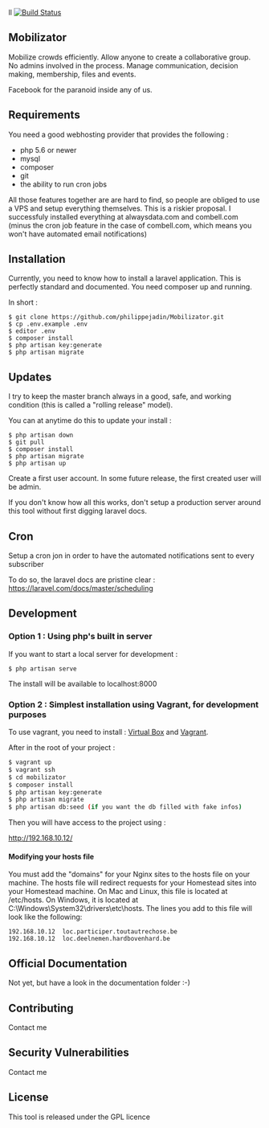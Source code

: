 ll
[![Build Status](https://travis-ci.org/philippejadin/Mobilizator.svg?branch=master)](https://travis-ci.org/philippejadin/Mobilizator)

## Mobilizator

Mobilize crowds efficiently. Allow anyone to create a collaborative group. No admins involved in the process. Manage communication, decision making, membership, files and events.

Facebook for the paranoid inside any of us.

## Requirements
You need a good webhosting provider that provides the following :
- php 5.6 or newer
- mysql
- composer
- git
- the ability to run cron jobs

All those features together are are hard to find, so people are obliged to use a VPS and setup everything themselves. This is a riskier proposal. I successfuly installed everything at alwaysdata.com and combell.com (minus the cron job feature in the case of combell.com, which means you won't have automated email notifications)



## Installation

Currently, you need to know how to install a laravel application. This is perfectly standard and documented. You need composer up and running.

In short :

```
$ git clone https://github.com/philippejadin/Mobilizator.git
$ cp .env.example .env
$ editor .env
$ composer install
$ php artisan key:generate
$ php artisan migrate
```


## Updates
I try to keep the master branch always in a good, safe, and working condition (this is called a "rolling release" model).

You can at anytime do this to update your install :

```
$ php artisan down
$ git pull
$ composer install
$ php artisan migrate
$ php artisan up
```

Create a first user account. In some future release, the first created user will be admin.

If you don't know how all this works, don't setup a production server around this tool without first digging laravel docs.

## Cron

Setup a cron jon in order to have the automated notifications sent to every subscriber

To do so, the laravel docs are pristine clear : https://laravel.com/docs/master/scheduling

## Development

### Option 1 : Using php's built in server

If you want to start a local server for development :
```
$ php artisan serve
```
The install will be available to localhost:8000

### Option 2 : Simplest installation using Vagrant, for development purposes

To use vagrant, you need to install : [Virtual Box](https://www.virtualbox.org/wiki/Downloads) and [Vagrant](https://www.virtualbox.org/wiki/Downloads).

After in the root of your project :

````bash
$ vagrant up
$ vagrant ssh
$ cd mobilizator
$ composer install
$ php artisan key:generate
$ php artisan migrate
$ php artisan db:seed (if you want the db filled with fake infos)
````

Then you will have access to the project using :

http://192.168.10.12/

#### Modifying your hosts file

You must add the "domains" for your Nginx sites to the hosts file on your machine. The hosts file will redirect requests for your Homestead sites into your Homestead machine. On Mac and Linux, this file is located at /etc/hosts. On Windows, it is located at C:\Windows\System32\drivers\etc\hosts. The lines you add to this file will look like the following:

````
192.168.10.12  loc.participer.toutautrechose.be
192.168.10.12  loc.deelnemen.hardbovenhard.be
````

## Official Documentation

Not yet, but have a look in the documentation folder :-)

## Contributing

Contact me

## Security Vulnerabilities

Contact me

## License

This tool is released under the GPL licence
